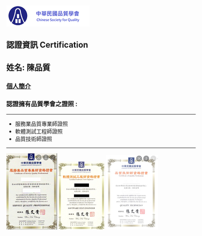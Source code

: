 ![logo](Logo.png)
##  認證資訊 Certification
## 姓名: 陳品質  
### [個人簡介](個人簡介/README.md)
### 認證擁有品質學會之證照 :
---
* 服務業品質專業師證照
* 軟體測試工程師證照
* 品質技術師證照
---
![證照](服務業品質專業師證照.png)
![證照](軟體測試工程師證照.png)
![證照](品質技術師證照.png)

